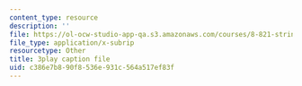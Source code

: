 ```yaml
---
content_type: resource
description: ''
file: https://ol-ocw-studio-app-qa.s3.amazonaws.com/courses/8-821-string-theory-and-holographic-duality-fall-2014/c386e7b890f8536e931c564a517ef83f_M_8UajiNlDg.srt
file_type: application/x-subrip
resourcetype: Other
title: 3play caption file
uid: c386e7b8-90f8-536e-931c-564a517ef83f
---
```

